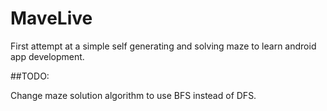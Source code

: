 MaveLive
========

First attempt at a simple self generating and solving maze to learn android app development.


##TODO:

Change maze solution algorithm to use BFS instead of DFS.